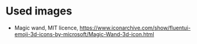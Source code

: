 # Used images
* Magic wand, MIT licence, https://www.iconarchive.com/show/fluentui-emoji-3d-icons-by-microsoft/Magic-Wand-3d-icon.html
